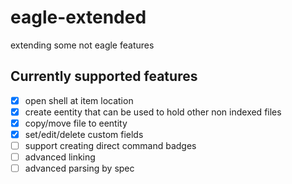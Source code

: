 # eagle-extended
 extending some not eagle features

## Currently supported features
- [x] open shell at item location
- [x] create eentity that can be used to hold other non indexed files
- [x] copy/move file to eentity
- [x] set/edit/delete custom fields
- [ ] support creating direct command badges
- [ ] advanced linking
- [ ] advanced parsing by spec